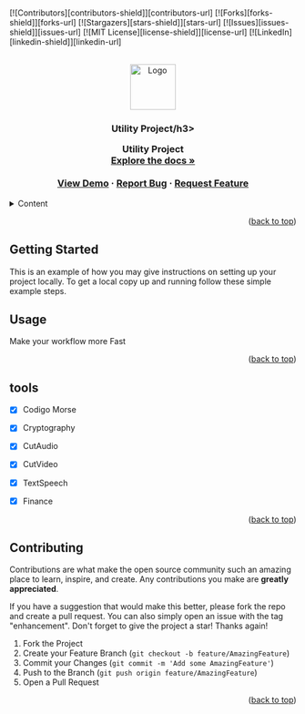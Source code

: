 # 

<a name="readme-top"></a>


[![Contributors][contributors-shield]][contributors-url]
[![Forks][forks-shield]][forks-url]
[![Stargazers][stars-shield]][stars-url]
[![Issues][issues-shield]][issues-url]
[![MIT License][license-shield]][license-url]
[![LinkedIn][linkedin-shield]][linkedin-url]



<!-- PROJECT LOGO -->
<br />
<div align="center">
  <a href="https://github.com/Dizziolica/Utility/blob/main/ligacao.py">
    <img src="images/logo.png" alt="Logo" width="80" height="80">
  </a>

  <h3 align="center">Utility Project/h3>

  <p align="center">
    Utility Project
    <br />
    <a href="https://"https://github.com/Dizziolica/Utility/blob/main/ligacao.py><strong>Explore the docs »</strong></a>
    <br />
    <br />
    <a href="https://"https://github.com/Dizziolica/Utility/blob/main/ligacao.py">View Demo</a>
    ·
    <a href="https://github.com/Dizziolica/Utility/blob/main/ShareIssues.md">Report Bug</a>
    ·
    <a href="https://github.com/Dizziolica/Utility/blob/main/ShareIssues.md">Request Feature</a>
  </p>
</div>



<!-- TABLE OF CONTENTS -->
<details>
  <summary>Content</summary>
  <ol>
    <li>
      <a href="#about-the-project">About The Project</a>
      <ul>
        <li><a href="#built-with">Built With</a></li>
      </ul>
    </li>
    <li>
      <a href="/ligacao.py">Getting Started</a>
      <ul>
        <li><a href="#prerequisites">Prerequisites</a></li>
        <li><a href="#installation">Installation</a></li>
      </ul>
    </li>
    <li><a href="#usage">Usage</a></li>
    <li><a href="#tools">Roadmap</a></li>
    <li><a href="#contributing">Contributing</a></li>
    <li><a href="#license">License</a></li>
    <li><a href="#contact">Contact</a></li>
    <li><a href="#acknowledgments">Acknowledgments</a></li>
  </ol>
</details>





<p align="right">(<a href="#readme-top">back to top</a>)</p>





<!-- GETTING STARTED -->
## Getting Started

This is an example of how you may give instructions on setting up your project locally.
To get a local copy up and running follow these simple example steps.


## Usage

Make your workflow more Fast

<p align="right">(<a href="#readme-top">back to top</a>)</p>



<!-- TOOLS -->
## tools

- [x] Codigo Morse
- [x] Cryptography
- [x] CutAudio
- [x] CutVideo
- [x] TextSpeech
- [x] Finance
    



<p align="right">(<a href="#readme-top">back to top</a>)</p>



<!-- CONTRIBUTING -->
## Contributing

Contributions are what make the open source community such an amazing place to learn, inspire, and create. Any contributions you make are **greatly appreciated**.

If you have a suggestion that would make this better, please fork the repo and create a pull request. You can also simply open an issue with the tag "enhancement".
Don't forget to give the project a star! Thanks again!

1. Fork the Project
2. Create your Feature Branch (`git checkout -b feature/AmazingFeature`)
3. Commit your Changes (`git commit -m 'Add some AmazingFeature'`)
4. Push to the Branch (`git push origin feature/AmazingFeature`)
5. Open a Pull Request

<p align="right">(<a href="#readme-top">back to top</a>)</p>

